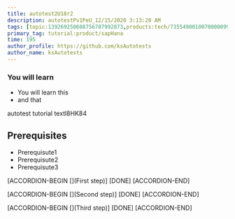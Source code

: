```yaml
---
title: autotest2U18r2
description: autotestPv1PeU_12/15/2020 3:13:20 AM
tags: [topic:139269250608756787992873,products:tech/73554900100700000996,tutorial:experience/advanced]
primary_tag: tutorial:product/sapHana
time: 195
author_profile: https://github.com/ksAutotests
author_name: ksAutotests
---
```

### You will learn
- You will learn this
- and that

autotest tutorial textl8HK84

## Prerequisites
- Prerequisute1
- Prerequisute2
- Prerequisute3

[ACCORDION-BEGIN [](First step)]
[DONE]
[ACCORDION-END]

[ACCORDION-BEGIN [](Second step)]
[DONE]
[ACCORDION-END]

[ACCORDION-BEGIN [](Third step)]
[DONE]
[ACCORDION-END]

